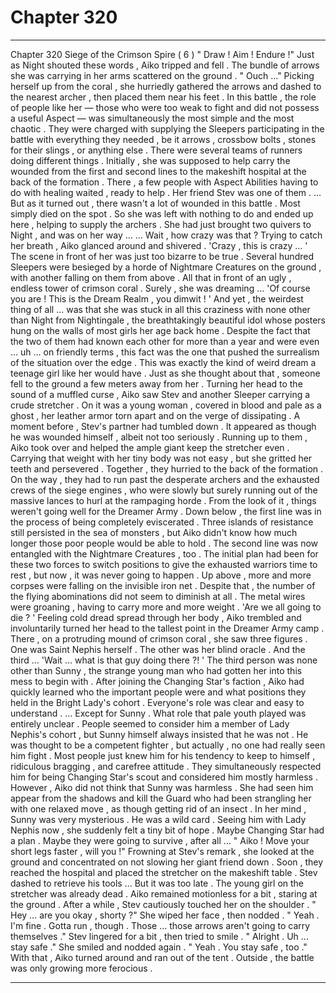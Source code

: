 
# Chapter 320


---

Chapter 320 Siege of the Crimson Spire ( 6 )
" Draw ! Aim ! Endure !"
Just as Night shouted these words , Aiko tripped and fell . The bundle of arrows she was carrying in her arms scattered on the ground .
" Ouch …"
Picking herself up from the coral , she hurriedly gathered the arrows and dashed to the nearest archer , then placed them near his feet .
In this battle , the role of people like her — those who were too weak to fight and did not possess a useful Aspect — was simultaneously the most simple and the most chaotic . They were charged with supplying the Sleepers participating in the battle with everything they needed , be it arrows , crossbow bolts , stones for their slings , or anything else .
There were several teams of runners doing different things . Initially , she was supposed to help carry the wounded from the first and second lines to the makeshift hospital at the back of the formation . There , a few people with Aspect Abilities having to do with healing waited , ready to help . Her friend Stev was one of them .
… But as it turned out , there wasn't a lot of wounded in this battle . Most simply died on the spot . So she was left with nothing to do and ended up here , helping to supply the archers .
She had just brought two quivers to Night , and was on her way …
… Wait , how crazy was that ?
Trying to catch her breath , Aiko glanced around and shivered .
'Crazy , this is crazy … '
The scene in front of her was just too bizarre to be true . Several hundred Sleepers were besieged by a horde of Nightmare Creatures on the ground , with another falling on them from above . All that in front of an ugly , endless tower of crimson coral . Surely , she was dreaming …
'Of course you are ! This is the Dream Realm , you dimwit ! '
And yet , the weirdest thing of all ... was that she was stuck in all this craziness with none other than Night from Nightingale , the breathtakingly beautiful idol whose posters hung on the walls of most girls her age back home . Despite the fact that the two of them had known each other for more than a year and were even … uh … on friendly terms , this fact was the one that pushed the surrealism of the situation over the edge .
This was exactly the kind of weird dream a teenage girl like her would have .
Just as she thought about that , someone fell to the ground a few meters away from her . Turning her head to the sound of a muffled curse , Aiko saw Stev and another Sleeper carrying a crude stretcher . On it was a young woman , covered in blood and pale as a ghost , her leather armor torn apart and on the verge of dissipating .
A moment before , Stev's partner had tumbled down . It appeared as though he was wounded himself , albeit not too seriously . Running up to them , Aiko took over and helped the ample giant keep the stretcher even .
Carrying that weight with her tiny body was not easy , but she gritted her teeth and persevered .
Together , they hurried to the back of the formation .
On the way , they had to run past the desperate archers and the exhausted crews of the siege engines , who were slowly but surely running out of the massive lances to hurl at the rampaging horde .
From the look of it , things weren't going well for the Dreamer Army .
Down below , the first line was in the process of being completely eviscerated . Three islands of resistance still persisted in the sea of monsters , but Aiko didn't know how much longer those poor people would be able to hold . The second line was now entangled with the Nightmare Creatures , too . The initial plan had been for these two forces to switch positions to give the exhausted warriors time to rest , but now , it was never going to happen .
Up above , more and more corpses were falling on the invisible iron net . Despite that , the number of the flying abominations did not seem to diminish at all . The metal wires were groaning , having to carry more and more weight .
'Are we all going to die ? '
Feeling cold dread spread through her body , Aiko trembled and involuntarily turned her head to the tallest point in the Dreamer Army camp . There , on a protruding mound of crimson coral , she saw three figures .
One was Saint Nephis herself . The other was her blind oracle . And the third …
'Wait … what is that guy doing there ?! '
The third person was none other than Sunny , the strange young man who had gotten her into this mess to begin with .
After joining the Changing Star's faction , Aiko had quickly learned who the important people were and what positions they held in the Bright Lady's cohort . Everyone's role was clear and easy to understand .
… Except for Sunny .
What role that pale youth played was entirely unclear . People seemed to consider him a member of Lady Nephis's cohort , but Sunny himself always insisted that he was not . He was thought to be a competent fighter , but actually , no one had really seen him fight .
Most people just knew him for his tendency to keep to himself , ridiculous bragging , and carefree attitude . They simultaneously respected him for being Changing Star's scout and considered him mostly harmless .
However , Aiko did not think that Sunny was harmless . She had seen him appear from the shadows and kill the Guard who had been strangling her with one relaxed move , as though getting rid of an insect .
In her mind , Sunny was very mysterious . He was a wild card .
Seeing him with Lady Nephis now , she suddenly felt a tiny bit of hope .
Maybe Changing Star had a plan .
Maybe they were going to survive , after all …
" Aiko ! Move your short legs faster , will you !"
Frowning at Stev's remark , she looked at the ground and concentrated on not slowing her giant friend down .
Soon , they reached the hospital and placed the stretcher on the makeshift table . Stev dashed to retrieve his tools …
But it was too late . The young girl on the stretcher was already dead .
Aiko remained motionless for a bit , staring at the ground . After a while , Stev cautiously touched her on the shoulder .
" Hey … are you okay , shorty ?"
She wiped her face , then nodded .
" Yeah . I'm fine . Gotta run , though . Those … those arrows aren't going to carry themselves ."
Stev lingered for a bit , then tried to smile .
" Alright . Uh ... stay safe ."
She smiled and nodded again .
" Yeah . You stay safe , too ."
With that , Aiko turned around and ran out of the tent .
Outside , the battle was only growing more ferocious .

---

